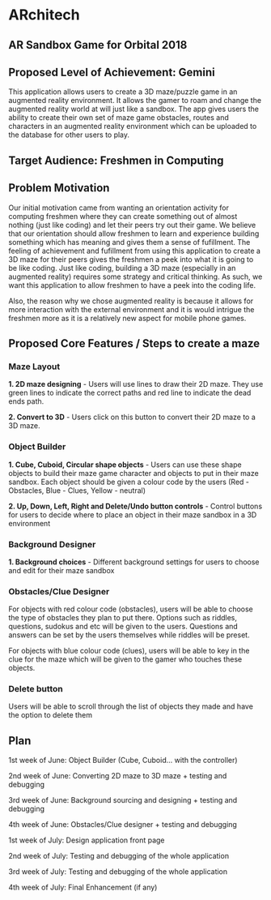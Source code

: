 # ARchitech
## AR Sandbox Game for Orbital 2018 
## Proposed Level of Achievement: Gemini

This application allows users to create a 3D maze/puzzle game in an augmented reality environment. It allows the gamer to roam and change the augmented reality world at will just like a sandbox. The app gives users the ability to create their own set of maze game obstacles, routes and characters in an augmented reality environment which can be uploaded to the database for other users to play.

## Target Audience: Freshmen in Computing

## Problem Motivation

Our initial motivation came from wanting an orientation activity for computing freshmen where they can create something out of almost nothing (just like coding) and let their peers try out their game. We believe that our orientation should allow freshmen to learn and experience building something which has meaning and gives them a sense of fufillment. The feeling of achievement and fufillment from using this application to create a 3D maze for their peers gives the freshmen a peek into what it is going to be like coding. Just like coding, building a 3D maze (especially in an augmented reality) requires some strategy and critical thinking. As such, we want this application to allow freshmen to have a peek into the coding life.

Also, the reason why we chose augmented reality is because it allows for more interaction with the external environment and it is would intrigue the freshmen more as it is a relatively new aspect for mobile phone games.


## Proposed Core Features / Steps to create a maze

### Maze Layout
**1. 2D maze designing** - Users will use lines to draw their 2D maze. They use green lines to indicate the correct paths and red line to indicate the dead ends path.

**2. Convert to 3D** - Users click on this button to convert their 2D maze to a 3D maze.

### Object Builder
**1. Cube, Cuboid, Circular shape objects** - Users can use these shape objects to build their maze game character and objects to put in their maze sandbox. Each object should be given a colour code by the users (Red - Obstacles, Blue - Clues, Yellow - neutral)

**2. Up, Down, Left, Right and Delete/Undo button controls** - Control buttons for users to decide where to place an object in their maze sandbox in a 3D environment 

### Background Designer
**1. Background choices** - Different background settings for users to choose and edit for their maze sandbox

### Obstacles/Clue Designer
For objects with red colour code (obstacles), users will be able to choose the type of obstacles they plan to put there. Options such as riddles, questions, sudokus and etc will be given to the users. Questions and answers can be set by the users themselves while riddles will be preset.

For objects with blue colour code (clues), users will be able to key in the clue for the maze which will be given to the gamer who touches these objects.

### Delete button
Users will be able to scroll through the list of objects they made and have the option to delete them

## Plan
1st week of June: Object Builder (Cube, Cuboid... with the controller)

2nd week of June: Converting 2D maze to 3D maze + testing and debugging

3rd week of June: Background sourcing and designing + testing and debugging

4th week of June: Obstacles/Clue designer + testing and debugging

1st week of July: Design application front page

2nd week of July: Testing and debugging of the whole application

3rd week of July: Testing and debugging of the whole application

4th week of July: Final Enhancement (if any)








